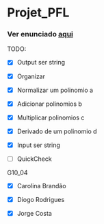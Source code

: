 # Projet_PFL

### Ver enunciado [aqui](https://moodle.up.pt/pluginfile.php/121553/mod_resource/content/1/PFL_TP1_2022-23.pdf) <br/>

TODO:
 - [x] Output ser string
 - [x] Organizar
 - [x] Normalizar um polinomio a
 - [x] Adicionar polinomios b
 - [x] Multiplicar polinomios c
 - [x] Derivado de um polinomio d
 - [x] Input ser string
 - [ ] QuickCheck


G10_04

 - [x] Carolina Brandão
 - [x] Diogo Rodrigues        
 - [x] Jorge Costa

